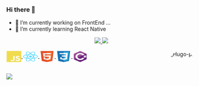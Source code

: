 ### Hi there 👋
- 🔭 I’m currently working on FrontEnd ...
- 🌱 I’m currently learning React Native

<div align="center">
  <a href="https://github.com/HugoBatista">
  <img height="160em" src="https://github-readme-stats.vercel.app/api?username=HugoBatista&show_icons=true&theme=dracula&include_all_commits=true&count_private=true"/>
  <img height="160em" src="https://github-readme-stats.vercel.app/api/top-langs/?username=HugoBatista&layout=compact]https://github.com/anuraghazra/github-readme-stats &theme=dracula">

   
</div>
<div style="display: inline_block"><br>
  <img align="center" alt="Hugo-Js" height="30" width="40" src="https://raw.githubusercontent.com/devicons/devicon/master/icons/javascript/javascript-plain.svg">
  <img align="center" alt="Hugo-React" height="30" width="40" src="https://raw.githubusercontent.com/devicons/devicon/master/icons/react/react-original.svg">
  <img align="center" alt="Hugo-HTML" height="30" width="40" src="https://raw.githubusercontent.com/devicons/devicon/master/icons/html5/html5-original.svg">
  <img align="center" alt="Hugo-CSS" height="30" width="40" src="https://raw.githubusercontent.com/devicons/devicon/master/icons/css3/css3-original.svg">
  <img align="center" alt="Hugo-Csharp" height="30" width="40" src="https://raw.githubusercontent.com/devicons/devicon/master/icons/csharp/csharp-original.svg">
  <img align="right" alt="Hugo-pic" height="150" style="border-radius:50px;" 
  src="https://avatars.githubusercontent.com/u/62473939?v=4">
</div>
  
  ##
  <a href="https://www.linkedin.com/in/hugo-barros-5aa7981b4/" target="_blank"><img src="https://img.shields.io/badge/-LinkedIn-%230077B5?style=for-the-badge&logo=linkedin&logoColor=white" target="_blank"></a> 
 
 
</div>
